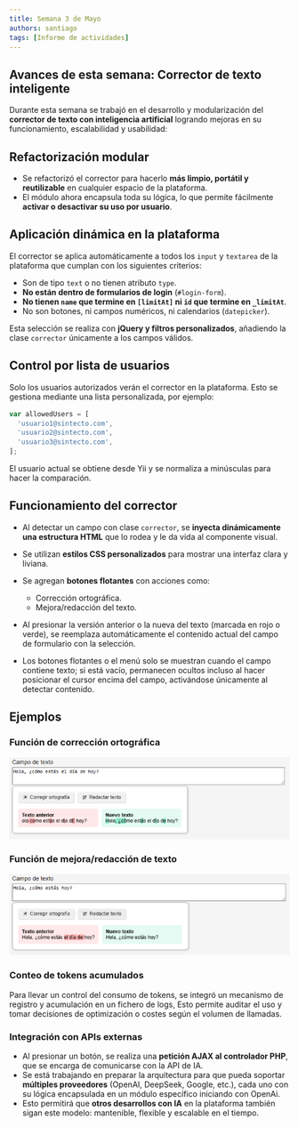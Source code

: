 ```yaml
---
title: Semana 3 de Mayo
authors: santiago
tags: [Informe de actividades]
---
```


## Avances de esta semana: Corrector de texto inteligente

Durante esta semana se trabajó en el desarrollo y modularización del **corrector de texto con inteligencia artificial** logrando mejoras en su funcionamiento, escalabilidad y usabilidad:

## Refactorización modular

* Se refactorizó el corrector para hacerlo **más limpio, portátil y reutilizable** en cualquier espacio de la plataforma.
* El módulo ahora encapsula toda su lógica, lo que permite fácilmente **activar o desactivar su uso por usuario**.

## Aplicación dinámica en la plataforma

El corrector se aplica automáticamente a todos los `input` y `textarea` de la plataforma que cumplan con los siguientes criterios:

  * Son de tipo `text` o no tienen atributo `type`.
  * **No están dentro de formularios de login** (`#login-form`).
  * **No tienen `name` que termine en `[limitAt]` ni `id` que termine en `_limitAt`**.
  * No son botones, ni campos numéricos, ni calendarios (`datepicker`).

Esta selección se realiza con **jQuery y filtros personalizados**, añadiendo la clase `corrector` únicamente a los campos válidos.

## Control por lista de usuarios

Solo los usuarios autorizados verán el corrector en la plataforma. Esto se gestiona mediante una lista personalizada, por ejemplo:

```javascript
var allowedUsers = [
  'usuario1@sintecto.com',
  'usuario2@sintecto.com',
  'usuario3@sintecto.com',
];
```

El usuario actual se obtiene desde Yii y se normaliza a minúsculas para hacer la comparación.

## Funcionamiento del corrector

* Al detectar un campo con clase `corrector`, se **inyecta dinámicamente una estructura HTML** que lo rodea y le da vida al componente visual.
* Se utilizan **estilos CSS personalizados** para mostrar una interfaz clara y liviana.
* Se agregan **botones flotantes** con acciones como:

    * Corrección ortográfica.
    * Mejora/redacción del texto.

* Al presionar la versión anterior o la nueva del texto (marcada en rojo o verde), se reemplaza automáticamente el contenido actual del campo de formulario con la selección.
* Los botones flotantes o el menú solo se muestran cuando el campo contiene texto; si está vacío, permanecen ocultos incluso al hacer posicionar el cursor encima del campo, activándose únicamente al detectar contenido.

## Ejemplos

### Función de corrección ortográfica
![Alt text](image-2.png)

### Función de mejora/redacción de texto
![Alt text](image-3.png)

### Conteo de tokens acumulados

Para llevar un control del consumo de tokens, se integró un mecanismo de registro y acumulación en un fichero de logs, Esto permite auditar el uso y tomar decisiones de optimización o costes según el volumen de llamadas.

### Integración con APIs externas

* Al presionar un botón, se realiza una **petición AJAX al controlador PHP**, que se encarga de comunicarse con la API de IA.
* Se está trabajando en preparar la arquitectura para que pueda soportar **múltiples proveedores** (OpenAI, DeepSeek, Google, etc.), cada uno con su lógica encapsulada en un módulo específico iniciando con OpenAi.
* Esto permitirá que **otros desarrollos con IA** en la plataforma también sigan este modelo: mantenible, flexible y escalable en el tiempo.
